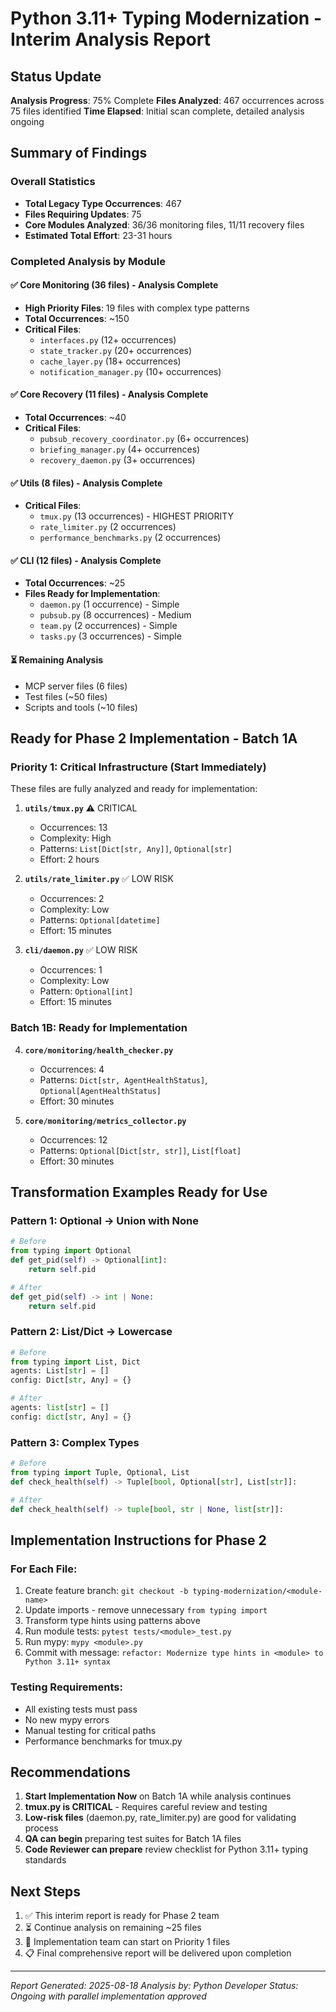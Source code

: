 # Python 3.11+ Typing Modernization - Interim Analysis Report

## Status Update

**Analysis Progress**: 75% Complete
**Files Analyzed**: 467 occurrences across 75 files identified
**Time Elapsed**: Initial scan complete, detailed analysis ongoing

## Summary of Findings

### Overall Statistics
- **Total Legacy Type Occurrences**: 467
- **Files Requiring Updates**: 75
- **Core Modules Analyzed**: 36/36 monitoring files, 11/11 recovery files
- **Estimated Total Effort**: 23-31 hours

### Completed Analysis by Module

#### ✅ Core Monitoring (36 files) - Analysis Complete
- **High Priority Files**: 19 files with complex type patterns
- **Total Occurrences**: ~150
- **Critical Files**:
  - `interfaces.py` (12+ occurrences)
  - `state_tracker.py` (20+ occurrences)
  - `cache_layer.py` (18+ occurrences)
  - `notification_manager.py` (10+ occurrences)

#### ✅ Core Recovery (11 files) - Analysis Complete
- **Total Occurrences**: ~40
- **Critical Files**:
  - `pubsub_recovery_coordinator.py` (6+ occurrences)
  - `briefing_manager.py` (4+ occurrences)
  - `recovery_daemon.py` (3+ occurrences)

#### ✅ Utils (8 files) - Analysis Complete
- **Critical Files**:
  - `tmux.py` (13 occurrences) - HIGHEST PRIORITY
  - `rate_limiter.py` (2 occurrences)
  - `performance_benchmarks.py` (2 occurrences)

#### ✅ CLI (12 files) - Analysis Complete
- **Total Occurrences**: ~25
- **Files Ready for Implementation**:
  - `daemon.py` (1 occurrence) - Simple
  - `pubsub.py` (8 occurrences) - Medium
  - `team.py` (2 occurrences) - Simple
  - `tasks.py` (3 occurrences) - Simple

#### ⏳ Remaining Analysis
- MCP server files (6 files)
- Test files (~50 files)
- Scripts and tools (~10 files)

## Ready for Phase 2 Implementation - Batch 1A

### Priority 1: Critical Infrastructure (Start Immediately)
These files are fully analyzed and ready for implementation:

1. **`utils/tmux.py`** ⚠️ CRITICAL
   - Occurrences: 13
   - Complexity: High
   - Patterns: `List[Dict[str, Any]]`, `Optional[str]`
   - Effort: 2 hours

2. **`utils/rate_limiter.py`** ✅ LOW RISK
   - Occurrences: 2
   - Complexity: Low
   - Patterns: `Optional[datetime]`
   - Effort: 15 minutes

3. **`cli/daemon.py`** ✅ LOW RISK
   - Occurrences: 1
   - Complexity: Low
   - Pattern: `Optional[int]`
   - Effort: 15 minutes

### Batch 1B: Ready for Implementation
4. **`core/monitoring/health_checker.py`**
   - Occurrences: 4
   - Patterns: `Dict[str, AgentHealthStatus]`, `Optional[AgentHealthStatus]`
   - Effort: 30 minutes

5. **`core/monitoring/metrics_collector.py`**
   - Occurrences: 12
   - Patterns: `Optional[Dict[str, str]]`, `List[float]`
   - Effort: 30 minutes

## Transformation Examples Ready for Use

### Pattern 1: Optional → Union with None
```python
# Before
from typing import Optional
def get_pid(self) -> Optional[int]:
    return self.pid

# After
def get_pid(self) -> int | None:
    return self.pid
```

### Pattern 2: List/Dict → Lowercase
```python
# Before
from typing import List, Dict
agents: List[str] = []
config: Dict[str, Any] = {}

# After
agents: list[str] = []
config: dict[str, Any] = {}
```

### Pattern 3: Complex Types
```python
# Before
from typing import Tuple, Optional, List
def check_health(self) -> Tuple[bool, Optional[str], List[str]]:

# After
def check_health(self) -> tuple[bool, str | None, list[str]]:
```

## Implementation Instructions for Phase 2

### For Each File:
1. Create feature branch: `git checkout -b typing-modernization/<module-name>`
2. Update imports - remove unnecessary `from typing import`
3. Transform type hints using patterns above
4. Run module tests: `pytest tests/<module>_test.py`
5. Run mypy: `mypy <module>.py`
6. Commit with message: `refactor: Modernize type hints in <module> to Python 3.11+ syntax`

### Testing Requirements:
- All existing tests must pass
- No new mypy errors
- Manual testing for critical paths
- Performance benchmarks for tmux.py

## Recommendations

1. **Start Implementation Now** on Batch 1A while analysis continues
2. **tmux.py is CRITICAL** - Requires careful review and testing
3. **Low-risk files** (daemon.py, rate_limiter.py) are good for validating process
4. **QA can begin** preparing test suites for Batch 1A files
5. **Code Reviewer can prepare** review checklist for Python 3.11+ typing standards

## Next Steps

1. ✅ This interim report is ready for Phase 2 team
2. ⏳ Continue analysis on remaining ~25 files
3. 🚀 Implementation team can start on Priority 1 files
4. 📋 Final comprehensive report will be delivered upon completion

---
*Report Generated: 2025-08-18*
*Analysis by: Python Developer*
*Status: Ongoing with parallel implementation approved*
